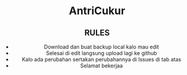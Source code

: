 <center>
<h1>AntriCukur</h1>
  <h2>RULES</h2>
  <ul>
  <li> Download dan buat backup local kalo mau edit</li>
  <li> Selesai di edit langsung upload lagi ke github</li>
    <li> Kalo ada perubahan sertakan perubahannya di Issues di tab atas</li>
    <li> Selamat bekerjaa</li>
  </ul>
</center>
